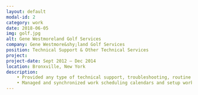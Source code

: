 ```yaml
---
layout: default
modal-id: 2
category: work
date: 2018-06-05
img: golf.jpg
alt: Gene Westmoreland Golf Services
company: Gene Westmore&shy;land Golf Services
position: Technical Support & Other Technical Services
project: 
project-date: Sept 2012 – Dec 2014
location: Bronxville, New York
description:    
    • Provided any type of technical support, troubleshooting, routine maintenance and emergency services. <br />
    • Managed and synchronized work scheduling calendars and setup workstations, work phones and other devices. 
---
```

